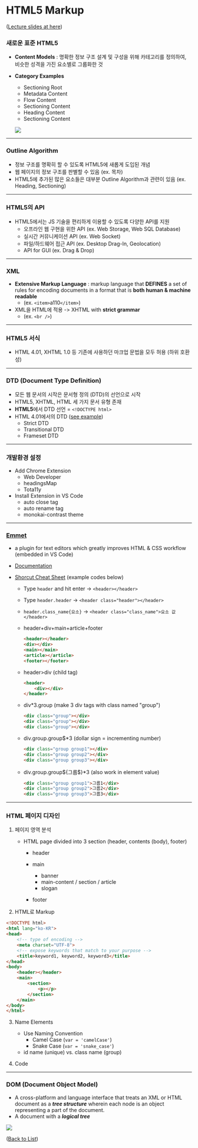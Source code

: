 # HTML5 Markup

([Lecture slides at here](https://github.com/seulbinim/pdf))

### 새로운 표준 HTML5

* **Content Models** : 명확한 정보 구조 설계 및 구성을 위해 카테고리를 정의하여, 비슷한 성격을 가진 요소별로 그룹화한 것

* **Category Examples**

  * Sectioning Root
  * Metadata Content
  * Flow Content
  * Sectioning Content
  * Heading Content
  * Sectioning Content

  ![](https://www.w3.org/TR/2011/WD-html5-20110525/content-venn.png)

---

### Outline Algorithm

* 정보 구조를 명확히 할 수 있도록 HTML5에 새롭게 도입된 개념
* 웹 페이지의 정보 구조를 판별할 수 있음 (ex. 목차)
* HTML5에 추가된 많은 요소들은 대부분 Outline Algorithm과 관련이 있음 (ex. Heading, Sectioning)

---

### HTML5의 API

* HTML5에서는 JS 기술을 편리하게 이용할 수 있도록 다양한 API를 지원
  * 오프라인 웹 구현을 위한 API (ex. Web Storage, Web SQL Database)
  * 실시간 커뮤니케이션 API (ex. Web Socket)
  * 파일/하드웨어 접근 API (ex. Desktop Drag-In, Geolocation)
  * API for GUI (ex. Drag & Drop)

---

### XML

- **Extensive Markup Language** : markup language that **DEFINES** a set of rules for encoding documents in a format that is **both human & machine readable**
  * (ex. `<item>`a110`</item>`)
- XML을 HTML에 적용 -> XHTML with **strict grammar**
  * (ex. `<br />`)

------

### HTML5 서식

* HTML 4.01, XHTML 1.0 등 기존에 사용하던 마크업 문법을 모두 허용 (하위 호환성)

---

### DTD (Document Type Definition)

* 모든 웹 문서의 시작은 문서형 정의 (DTD)의 선언으로 시작
* HTML5, XHTML, HTML 세 가지 문서 유형 존재
* **HTML5**에서 DTD 선언 = `<!DOCTYPE html>`
* HTML 4.01에서의 DTD ([see example](http://www.w3.org/TR/html4/loose.dtd))
  * Strict DTD
  * Transitional DTD
  * Frameset DTD

---

### 개발환경 설정

- Add Chrome Extension 
  - Web Developer
  - headingsMap
  - Tota11y
- Install Extension in VS Code
  - auto close tag
  - auto rename tag
  - monokai-contrast theme

---

### [Emmet](https://emmet.io/)

* a plugin for text editors which greatly improves HTML & CSS workflow (embedded in VS Code)

* [Documentation](https://docs.emmet.io/)

* [Shorcut Cheat Sheet](https://docs.emmet.io/cheat-sheet/) (example codes below)

  * Type `header` and hit enter -> `<header></header>`

  * Type `header.header` -> `<header class="header"></header>`

  * `header.class_name{요소}` -> `<header class="class_name">요소 값</header>`

  * header+div+main+article+footer

    ```html
    <header></header>
    <div></div>
    <main></main>
    <article></article>
    <footer></footer>
    ```

  * header>div (child tag)

    ```html
    <header>
        <div></div>
    </header>
    ```

  * div*3.group (make 3 div tags with class named "group")

    ```html
    <div class="group"></div>
    <div class="group"></div>
    <div class="group"></div>
    ```

  * div.group.group$*3 (dollar sign = incrementing number)

    ```html
    <div class="group group1"></div>
    <div class="group group2"></div>
    <div class="group group3"></div>
    ```

  * div.group.group${그룹$}*3 (also work in element value)

    ```html
    <div class="group group1">그룹1</div>
    <div class="group group2">그룹2</div>
    <div class="group group3">그룹3</div>
    ```

---

### HTML 페이지 디자인

1. 페이지 영역 분석

   * HTML page divided into 3 section (header, contents (body), footer)

     * header
     * main
       * banner
       * main-content / section / article
       * slogan

     * footer

2. HTML로 Markup

```html
<!DOCTYPE html>
<html lang="ko-KR">
<head>
    <!-- type of encoding -->
    <meta charset="UTF-8">
    <!-- expose keywords that match to your purpose -->
    <title>keyword1, keyword2, keyword3</title>
</head>
<body>
    <header></header>
    <main>
        <section>
        	<p></p>
    	</section>
    </main>
</body>
</html>
```

3. Name Elements
   * Use Naming Convention
     * Camel Case (`var = 'camelCase'`)
     * Snake Case (`var = 'snake_case'`)
   * id name (unique) vs. class name (group)
   
4. Code

---

### DOM (Document Object Model)

* A cross-platform and language interface that treats an XML or HTML document as a ***tree structure*** wherein each node is an object representing a part of the document.
* A document with a ***logical tree***

![](https://upload.wikimedia.org/wikipedia/commons/thumb/5/5a/DOM-model.svg/1024px-DOM-model.svg.png)

([Back to List](../../README.md))

